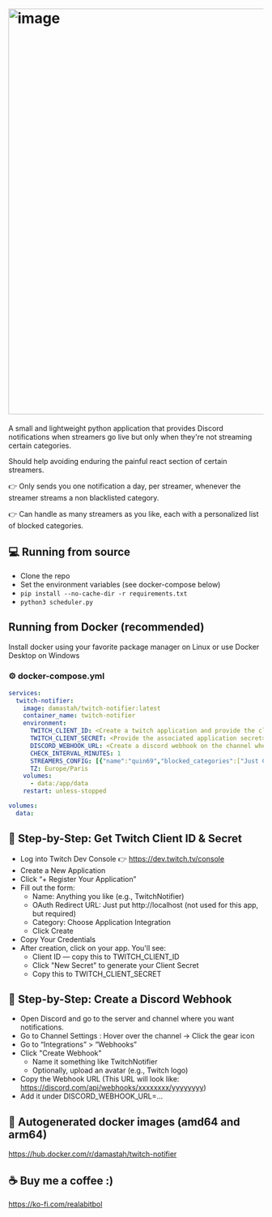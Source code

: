 # <img width="800" alt="image" src="https://github.com/user-attachments/assets/3b8dcf5b-1997-4c90-b8c0-f9382431c53c" />


A small and lightweight python application that provides Discord notifications when streamers go live but only when they're not streaming certain categories.

Should help avoiding enduring the painful react section of certain streamers.

👉 Only sends you one notification a day, per streamer, whenever the streamer streams a non blacklisted category.

👉 Can handle as many streamers as you like, each with a personalized list of blocked categories.

## 💻 Running from source
- Clone the repo
- Set the environment variables (see docker-compose below)
- ```pip install --no-cache-dir -r requirements.txt```
- ```python3 scheduler.py``` 

## Running from Docker (recommended)

Install docker using your favorite package manager on Linux or use Docker Desktop on Windows

### ⚙️ docker-compose.yml

``` yaml
services:
  twitch-notifier:
    image: damastah/twitch-notifier:latest
    container_name: twitch-notifier
    environment:
      TWITCH_CLIENT_ID: <Create a twitch application and provide the client ID>
      TWITCH_CLIENT_SECRET: <Provide the associated application secret>
      DISCORD_WEBHOOK_URL: <Create a discord webhook on the channel where you want the notifications posted and set it here>
      CHECK_INTERVAL_MINUTES: 1
      STREAMERS_CONFIG: [{"name":"quin69","blocked_categories":["Just Chatting","Special Events","Path of Exile"]},{"name":"streamer2","blocked_categories":["Just Chatting","Category 2","Category 3"]}]
      TZ: Europe/Paris
    volumes:
      - data:/app/data
    restart: unless-stopped

volumes:
  data:
```

## 🔧 Step-by-Step: Get Twitch Client ID & Secret

- Log into Twitch Dev Console 👉 https://dev.twitch.tv/console
- Create a New Application
- Click “+ Register Your Application”
- Fill out the form:
  - Name: Anything you like (e.g., TwitchNotifier)
  - OAuth Redirect URL: Just put http://localhost (not used for this app, but required)
  - Category: Choose Application Integration
  - Click Create
- Copy Your Credentials
- After creation, click on your app. You'll see:
  - Client ID — copy this to TWITCH_CLIENT_ID
  - Click "New Secret" to generate your Client Secret
  - Copy this to TWITCH_CLIENT_SECRET

## 🔧 Step-by-Step: Create a Discord Webhook

- Open Discord and go to the server and channel where you want notifications.
- Go to Channel Settings : Hover over the channel → Click the gear icon
- Go to “Integrations” > “Webhooks”
- Click "Create Webhook"
  - Name it something like TwitchNotifier
  - Optionally, upload an avatar (e.g., Twitch logo)
- Copy the Webhook URL (This URL will look like: https://discord.com/api/webhooks/xxxxxxxx/yyyyyyyy)
- Add it under DISCORD_WEBHOOK_URL=...

## 🤖 Autogenerated docker images (amd64 and arm64)
https://hub.docker.com/r/damastah/twitch-notifier

## ☕ Buy me a coffee :)
https://ko-fi.com/realabitbol
